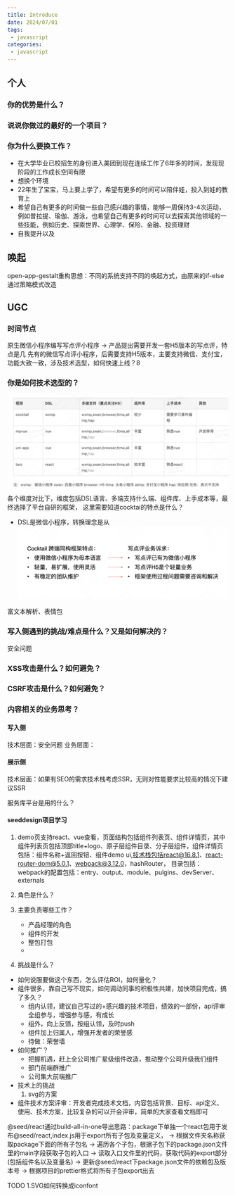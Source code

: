 ```yaml
---
title: Introduce
date: 2024/07/01
tags:
 - javascript
categories:
 - javascript
---
```

## 个人

### 你的优势是什么？

### 说说你做过的最好的一个项目？

### 你为什么要换工作？

- 在大学毕业已校招生的身份进入美团到现在连续工作了6年多的时间，发现现阶段的工作成长空间有限
- 想换个环境
- 22年生了宝宝，马上要上学了，希望有更多的时间可以陪伴娃，投入到娃的教育上
- 希望自己有更多的时间做一些自己感兴趣的事情，能够一周保持3-4次运动，例如普拉提、瑜伽、游泳，也希望自己有更多的时间可以去探索其他领域的一些技能，例如历史、探索世界、心理学、保险、金融、投资理财
- 自我提升以及

## 唤起

open-app-gestalt重构思想：不同的系统支持不同的唤起方式，由原来的if-else通过策略模式改造

## UGC

### 时间节点
原生微信小程序编写写点评小程序 -> 产品提出需要开发一套H5版本的写点评，特点是几
先有的微信写点评小程序，后需要支持H5版本，主要支持微信、支付宝，功能大致一致，涉及技术选型，如何快速上线？8

### 你是如何技术选型的？

![多端框架技术选型](./assets/resume/dsl.png "多端框架技术选型")
各个维度对比下，维度包括DSL语言、多端支持什么端、组件库、上手成本等，最终选择了平台自研的框架，
这里需要知道cocktai的特点是什么？
- DSL是微信小程序，转换理念是从
![业务特点](./assets/resume/thinking.png "多端框架技术选型")

富文本解析、表情包

### 写入侧遇到的挑战/难点是什么？又是如何解决的？
安全问题

### XSS攻击是什么？如何避免？

### CSRF攻击是什么？如何避免？

### 内容相关的业务思考？

#### 写入侧
技术层面：安全问题
业务层面：

#### 展示侧
技术层面：如果有SEO的需求技术栈考虑SSR，无则对性能要求比较高的情况下建议SSR

服务库平台是用的什么？

#### seeddesign项目学习
1. demo页支持react、vue查看，页面结构包括组件列表页、组件详情页，其中组件列表页包括顶部title+logo、原子层组件目录、分子层组件，组件详情页包括：组件名称+返回按钮、组件demo ui,技术栈包括react@16.8.1、react-router-dom@5.0.1、webpack@3.12.0，hashRouter，
目录包括：
webpack的配置包括：entry、output、module、pulgins、devServer、externals

2. 角色是什么？

3. 主要负责哪些工作？
   * 产品经理的角色
   * 组件的开发
   * 整包打包
   * 

4. 挑战是什么？
- 如何说服要做这个东西，怎么评估ROI，如何量化？
- 组件很多，靠自己写不现实，如何调动同事的积极性共建，加快项目完成，搞了多久？
  * 组内认领，建议自己写过的+感兴趣的技术项目，绩效的一部份，api评审全组参与，增强参与感，有成长
  * 组外，向上反馈，按组认领，及时push
  * 组件加上归属人，增强开发者的荣誉感
  * 待做：荣誉墙
- 如何推广？
  * 把握机遇，赶上全公司推广星级组件改造，推动整个公司升级我们组件
  * 部门前端群推广 
  * 公司集大前端推广
- 技术上的挑战
  1. svg的方案
- 组件技术方案评审：开发者完成技术文档，内容包括背景、目标、api定义、使用、技术方案，比较复杂的可以开会评审，简单的大家查看文档即可

@seed/react通过build-all-in-one导出思路：package下单独一个react包用于发布@seed/react,index.js用于export所有子包及变量定义， -> 根据文件夹名称获取package下面的所有子包名 -> 遍历各个子包，根据子包下的package.json文件里的main字段获取子包的入口 -> 读取入口文件里的代码，获取代码的export部分(包括组件名以及变量名) -> 更新@seed/react下package.json文件的依赖包及版本号 -> 根据项目的prettier格式将所有子包export出去

TODO
1.SVG如何转换成iconfont
